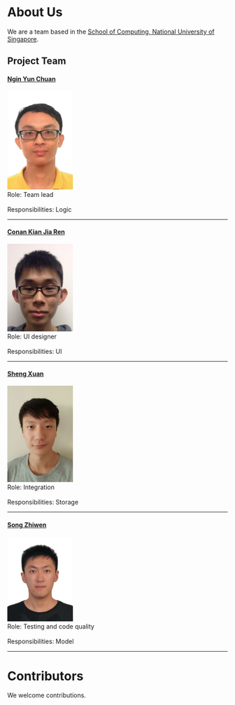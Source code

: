 # About Us

We are a team based in the [School of Computing, National University of Singapore](http://www.comp.nus.edu.sg).

## Project Team

#### [Ngin Yun Chuan](https://github.com/nginyc) <br>
<img src="images/NginYunChuan.JPG" width="150"><br>
Role: Team lead <br>  
Responsibilities: Logic

-----

#### [Conan Kian Jia Ren](https://github.com/ckjr)
<img src="images/ConanKianJiaRen.JPG" width="150"><br>
Role: UI designer <br>  
Responsibilities: UI

-----

#### [Sheng Xuan](https://github.com/Sheng-Xuan) 
<img src="images/ShengXuan.JPG" width="150"><br>
Role: Integration <br>  
Responsibilities: Storage

-----


#### [Song Zhiwen](https://github.com/zzzzwen) 
<img src="images/SongZhiwen.JPG" width="150"><br>
 Role: Testing and code quality <br>  
 Responsibilities: Model
 
 -----

# Contributors

We welcome contributions.